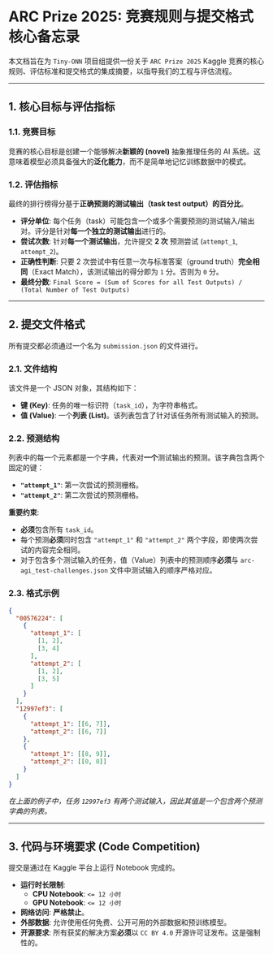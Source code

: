 # ARC Prize 2025: 竞赛规则与提交格式核心备忘录

本文档旨在为 `Tiny-ONN` 项目组提供一份关于 `ARC Prize 2025` Kaggle 竞赛的核心规则、评估标准和提交格式的集成摘要，以指导我们的工程与评估流程。

---

## 1. 核心目标与评估指标

### 1.1. 竞赛目标

竞赛的核心目标是创建一个能够解决**新颖的 (novel)** 抽象推理任务的 AI 系统。这意味着模型必须具备强大的**泛化能力**，而不是简单地记忆训练数据中的模式。

### 1.2. 评估指标

最终的排行榜得分基于**正确预测的测试输出（task test output）的百分比**。

- **评分单位**: 每个任务（task）可能包含一个或多个需要预测的测试输入/输出对。评分是针对**每一个独立的测试输出**进行的。
- **尝试次数**: 针对**每一个测试输出**，允许提交 **2 次** 预测尝试 (`attempt_1`, `attempt_2`)。
- **正确性判断**: 只要 2 次尝试中有任意一次与标准答案（ground truth）**完全相同**（Exact Match），该测试输出的得分即为 `1` 分。否则为 `0` 分。
- **最终分数**:
  `Final Score = (Sum of Scores for all Test Outputs) / (Total Number of Test Outputs)`

---

## 2. 提交文件格式

所有提交都必须通过一个名为 `submission.json` 的文件进行。

### 2.1. 文件结构

该文件是一个 JSON 对象，其结构如下：

- **键 (Key)**: 任务的唯一标识符（`task_id`），为字符串格式。
- **值 (Value)**: 一个**列表 (List)**。该列表包含了针对该任务所有测试输入的预测。

### 2.2. 预测结构

列表中的每一个元素都是一个字典，代表对**一个**测试输出的预测。该字典包含两个固定的键：

- **`"attempt_1"`**: 第一次尝试的预测栅格。
- **`"attempt_2"`**: 第二次尝试的预测栅格。

**重要约束**:

- **必须**包含所有 `task_id`。
- 每个预测**必须**同时包含 `"attempt_1"` 和 `"attempt_2"` 两个字段，即使两次尝试的内容完全相同。
- 对于包含多个测试输入的任务，值（Value）列表中的预测顺序**必须**与 `arc-agi_test-challenges.json` 文件中测试输入的顺序严格对应。

### 2.3. 格式示例

```json
{
  "00576224": [
    {
      "attempt_1": [
        [1, 2],
        [3, 4]
      ],
      "attempt_2": [
        [1, 2],
        [3, 5]
      ]
    }
  ],
  "12997ef3": [
    {
      "attempt_1": [[6, 7]],
      "attempt_2": [[6, 7]]
    },
    {
      "attempt_1": [[8, 9]],
      "attempt_2": [[0, 0]]
    }
  ]
}
```

_在上面的例子中，任务 `12997ef3` 有两个测试输入，因此其值是一个包含两个预测字典的列表。_

---

## 3. 代码与环境要求 (Code Competition)

提交是通过在 Kaggle 平台上运行 Notebook 完成的。

- **运行时长限制**:
  - **CPU Notebook**: `<= 12 小时`
  - **GPU Notebook**: `<= 12 小时`
- **网络访问**: **严格禁止**。
- **外部数据**: 允许使用任何免费、公开可用的外部数据和预训练模型。
- **开源要求**: 所有获奖的解决方案**必须**以 `CC BY 4.0` 开源许可证发布。这是强制性的。
